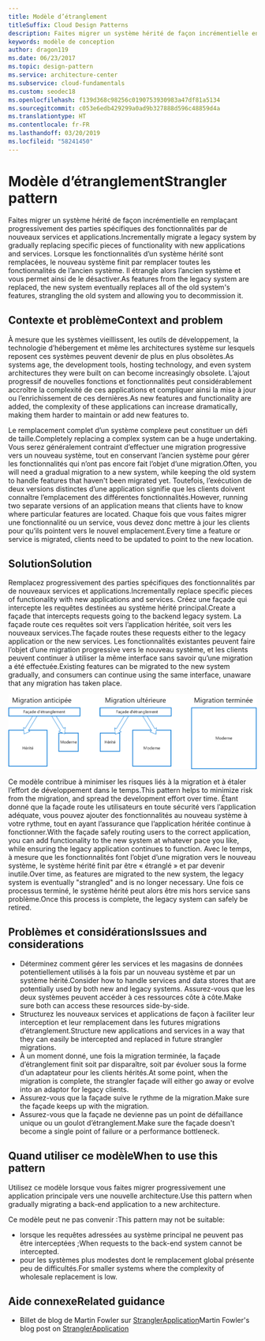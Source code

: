 ```yaml
---
title: Modèle d’étranglement
titleSuffix: Cloud Design Patterns
description: Faites migrer un système hérité de façon incrémentielle en remplaçant progressivement des parties spécifiques des fonctionnalités par de nouveaux services et applications.
keywords: modèle de conception
author: dragon119
ms.date: 06/23/2017
ms.topic: design-pattern
ms.service: architecture-center
ms.subservice: cloud-fundamentals
ms.custom: seodec18
ms.openlocfilehash: f139d368c98256c0190753930983a47df81a5134
ms.sourcegitcommit: c053e6edb429299a0ad9b327888d596c48859d4a
ms.translationtype: HT
ms.contentlocale: fr-FR
ms.lasthandoff: 03/20/2019
ms.locfileid: "58241450"
---
```

# <a name="strangler-pattern"></a><span data-ttu-id="28131-104">Modèle d’étranglement</span><span class="sxs-lookup"><span data-stu-id="28131-104">Strangler pattern</span></span>

<span data-ttu-id="28131-105">Faites migrer un système hérité de façon incrémentielle en remplaçant progressivement des parties spécifiques des fonctionnalités par de nouveaux services et applications.</span><span class="sxs-lookup"><span data-stu-id="28131-105">Incrementally migrate a legacy system by gradually replacing specific pieces of functionality with new applications and services.</span></span> <span data-ttu-id="28131-106">Lorsque les fonctionnalités d’un système hérité sont remplacées, le nouveau système finit par remplacer toutes les fonctionnalités de l’ancien système. Il étrangle alors l’ancien système et vous permet ainsi de le désactiver.</span><span class="sxs-lookup"><span data-stu-id="28131-106">As features from the legacy system are replaced, the new system eventually replaces all of the old system's features, strangling the old system and allowing you to decommission it.</span></span>

## <a name="context-and-problem"></a><span data-ttu-id="28131-107">Contexte et problème</span><span class="sxs-lookup"><span data-stu-id="28131-107">Context and problem</span></span>

<span data-ttu-id="28131-108">À mesure que les systèmes vieillissent, les outils de développement, la technologie d’hébergement et même les architectures système sur lesquels reposent ces systèmes peuvent devenir de plus en plus obsolètes.</span><span class="sxs-lookup"><span data-stu-id="28131-108">As systems age, the development tools, hosting technology, and even system architectures they were built on can become increasingly obsolete.</span></span> <span data-ttu-id="28131-109">L’ajout progressif de nouvelles fonctions et fonctionnalités peut considérablement accroître la complexité de ces applications et compliquer ainsi la mise à jour ou l’enrichissement de ces dernières.</span><span class="sxs-lookup"><span data-stu-id="28131-109">As new features and functionality are added, the complexity of these applications can increase dramatically, making them harder to maintain or add new features to.</span></span>

<span data-ttu-id="28131-110">Le remplacement complet d’un système complexe peut constituer un défi de taille.</span><span class="sxs-lookup"><span data-stu-id="28131-110">Completely replacing a complex system can be a huge undertaking.</span></span> <span data-ttu-id="28131-111">Vous serez généralement contraint d’effectuer une migration progressive vers un nouveau système, tout en conservant l’ancien système pour gérer les fonctionnalités qui n’ont pas encore fait l’objet d’une migration.</span><span class="sxs-lookup"><span data-stu-id="28131-111">Often, you will need a gradual migration to a new system, while keeping the old system to handle features that haven't been migrated yet.</span></span> <span data-ttu-id="28131-112">Toutefois, l’exécution de deux versions distinctes d’une application signifie que les clients doivent connaître l’emplacement des différentes fonctionnalités.</span><span class="sxs-lookup"><span data-stu-id="28131-112">However, running two separate versions of an application means that clients have to know where particular features are located.</span></span> <span data-ttu-id="28131-113">Chaque fois que vous faites migrer une fonctionnalité ou un service, vous devez donc mettre à jour les clients pour qu’ils pointent vers le nouvel emplacement.</span><span class="sxs-lookup"><span data-stu-id="28131-113">Every time a feature or service is migrated, clients need to be updated to point to the new location.</span></span>

## <a name="solution"></a><span data-ttu-id="28131-114">Solution</span><span class="sxs-lookup"><span data-stu-id="28131-114">Solution</span></span>

<span data-ttu-id="28131-115">Remplacez progressivement des parties spécifiques des fonctionnalités par de nouveaux services et applications.</span><span class="sxs-lookup"><span data-stu-id="28131-115">Incrementally replace specific pieces of functionality with new applications and services.</span></span> <span data-ttu-id="28131-116">Créez une façade qui intercepte les requêtes destinées au système hérité principal.</span><span class="sxs-lookup"><span data-stu-id="28131-116">Create a façade that intercepts requests going to the backend legacy system.</span></span> <span data-ttu-id="28131-117">La façade route ces requêtes soit vers l’application héritée, soit vers les nouveaux services.</span><span class="sxs-lookup"><span data-stu-id="28131-117">The façade routes these requests either to the legacy application or the new services.</span></span> <span data-ttu-id="28131-118">Les fonctionnalités existantes peuvent faire l’objet d’une migration progressive vers le nouveau système, et les clients peuvent continuer à utiliser la même interface sans savoir qu’une migration a été effectuée.</span><span class="sxs-lookup"><span data-stu-id="28131-118">Existing features can be migrated to the new system gradually, and consumers can continue using the same interface, unaware that any migration has taken place.</span></span>

![Diagramme du modèle d’étranglement](./_images/strangler.png)

<span data-ttu-id="28131-120">Ce modèle contribue à minimiser les risques liés à la migration et à étaler l’effort de développement dans le temps.</span><span class="sxs-lookup"><span data-stu-id="28131-120">This pattern helps to minimize risk from the migration, and spread the development effort over time.</span></span> <span data-ttu-id="28131-121">Étant donné que la façade route les utilisateurs en toute sécurité vers l’application adéquate, vous pouvez ajouter des fonctionnalités au nouveau système à votre rythme, tout en ayant l’assurance que l’application héritée continue à fonctionner.</span><span class="sxs-lookup"><span data-stu-id="28131-121">With the façade safely routing users to the correct application, you can add functionality to the new system at whatever pace you like, while ensuring the legacy application continues to function.</span></span> <span data-ttu-id="28131-122">Avec le temps, à mesure que les fonctionnalités font l’objet d’une migration vers le nouveau système, le système hérité finit par être « étranglé » et par devenir inutile.</span><span class="sxs-lookup"><span data-stu-id="28131-122">Over time, as features are migrated to the new system, the legacy system is eventually "strangled" and is no longer necessary.</span></span> <span data-ttu-id="28131-123">Une fois ce processus terminé, le système hérité peut alors être mis hors service sans problème.</span><span class="sxs-lookup"><span data-stu-id="28131-123">Once this process is complete, the legacy system can safely be retired.</span></span>

## <a name="issues-and-considerations"></a><span data-ttu-id="28131-124">Problèmes et considérations</span><span class="sxs-lookup"><span data-stu-id="28131-124">Issues and considerations</span></span>

- <span data-ttu-id="28131-125">Déterminez comment gérer les services et les magasins de données potentiellement utilisés à la fois par un nouveau système et par un système hérité.</span><span class="sxs-lookup"><span data-stu-id="28131-125">Consider how to handle services and data stores that are potentially used by both new and legacy systems.</span></span> <span data-ttu-id="28131-126">Assurez-vous que les deux systèmes peuvent accéder à ces ressources côte à côte.</span><span class="sxs-lookup"><span data-stu-id="28131-126">Make sure both can access these resources side-by-side.</span></span>
- <span data-ttu-id="28131-127">Structurez les nouveaux services et applications de façon à faciliter leur interception et leur remplacement dans les futures migrations d’étranglement.</span><span class="sxs-lookup"><span data-stu-id="28131-127">Structure new applications and services in a way that they can easily be intercepted and replaced in future strangler migrations.</span></span>
- <span data-ttu-id="28131-128">À un moment donné, une fois la migration terminée, la façade d’étranglement finit soit par disparaître, soit par évoluer sous la forme d’un adaptateur pour les clients hérités.</span><span class="sxs-lookup"><span data-stu-id="28131-128">At some point, when the migration is complete, the strangler façade will either go away or evolve into an adaptor for legacy clients.</span></span>
- <span data-ttu-id="28131-129">Assurez-vous que la façade suive le rythme de la migration.</span><span class="sxs-lookup"><span data-stu-id="28131-129">Make sure the façade keeps up with the migration.</span></span>
- <span data-ttu-id="28131-130">Assurez-vous que la façade ne devienne pas un point de défaillance unique ou un goulot d’étranglement.</span><span class="sxs-lookup"><span data-stu-id="28131-130">Make sure the façade doesn't become a single point of failure or a performance bottleneck.</span></span>

## <a name="when-to-use-this-pattern"></a><span data-ttu-id="28131-131">Quand utiliser ce modèle</span><span class="sxs-lookup"><span data-stu-id="28131-131">When to use this pattern</span></span>

<span data-ttu-id="28131-132">Utilisez ce modèle lorsque vous faites migrer progressivement une application principale vers une nouvelle architecture.</span><span class="sxs-lookup"><span data-stu-id="28131-132">Use this pattern when gradually migrating a back-end application to a new architecture.</span></span>

<span data-ttu-id="28131-133">Ce modèle peut ne pas convenir :</span><span class="sxs-lookup"><span data-stu-id="28131-133">This pattern may not be suitable:</span></span>

- <span data-ttu-id="28131-134">lorsque les requêtes adressées au système principal ne peuvent pas être interceptées ;</span><span class="sxs-lookup"><span data-stu-id="28131-134">When requests to the back-end system cannot be intercepted.</span></span>
- <span data-ttu-id="28131-135">pour les systèmes plus modestes dont le remplacement global présente peu de difficultés.</span><span class="sxs-lookup"><span data-stu-id="28131-135">For smaller systems where the complexity of wholesale replacement is low.</span></span>

## <a name="related-guidance"></a><span data-ttu-id="28131-136">Aide connexe</span><span class="sxs-lookup"><span data-stu-id="28131-136">Related guidance</span></span>

- <span data-ttu-id="28131-137">Billet de blog de Martin Fowler sur [StranglerApplication](https://www.martinfowler.com/bliki/StranglerApplication.html)</span><span class="sxs-lookup"><span data-stu-id="28131-137">Martin Fowler's blog post on [StranglerApplication](https://www.martinfowler.com/bliki/StranglerApplication.html)</span></span>
